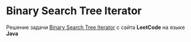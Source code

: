 # Binary Search Tree Iterator
Решение задачи [Binary Search Tree Iterator](https://leetcode.com/problems/binary-search-tree-iterator/) c сайта **LeetCode** на языке **Java**